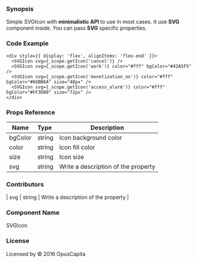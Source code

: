 ### Synopsis

Simple SVGIcon with **minimalistic API** to use in most cases.
It use **SVG** component inside. You can pass **SVG** specific properties.

### Code Example

```
<div style={{ display: 'flex', alignItems: 'flex-end' }}>
  <SVGIcon svg={_scope.getIcon('cancel')} />
  <SVGIcon svg={_scope.getIcon('work')} color="#fff" bgColor="#42A5F5"  />
  <SVGIcon svg={_scope.getIcon('monetization_on')} color="#fff" bgColor="#66BB6A" size="48px" />
  <SVGIcon svg={_scope.getIcon('access_alarm')} color="#fff" bgColor="#FF3D00" size="72px" />
</div>
```

### Props Reference

| Name                          | Type                  | Description                                                |
| ------------------------------|:----------------------| -----------------------------------------------------------|
| bgColor | string | Icon background color |
| color | string | Icon fill color |
| size | string | Icon size |
| svg | string | Write a description of the property |

### Contributors
| svg | string | Write a description of the property |

### Component Name

SVGIcon

### License

Licensed by © 2016 OpusCapita

